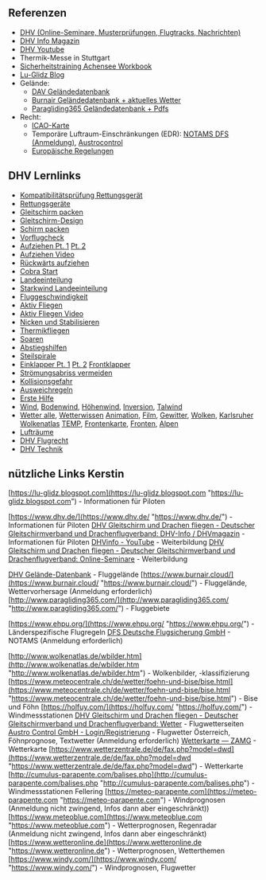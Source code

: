 ## Referenzen
- [DHV (Online-Seminare, Musterprüfungen, Flugtracks, Nachrichten)](https://www.dhv.de/)
- [DHV Info Magazin](https://www.dhv.de/medien/dhv-info-dhvmagazin/)
- [DHV Youtube](https://www.youtube.com/user/DHVinfo)
- Thermik-Messe in Stuttgart
- [Sicherheitstraining Achensee Workbook](https://www.flugschule-achensee.at/de/workbook)
- [Lu-Glidz Blog](https://lu-glidz.blogspot.com/)
- Gelände:
	- [DAV Geländedatenbank](http://www.dhv.de/db3/gelaende/)
	- [Burnair Geländedatenbank + aktuelles Wetter](https://www.burnair.cloud/)
	- [Paragliding365 Geländedatenbank + Pdfs](https://www.paragliding365.com/)
- Recht:
	- [ICAO-Karte](https://secais.dfs.de/pilotservice/service/aup/aup_edit_map.jsp#mapViewStart)
	- Temporäre Luftraum-Einschränkungen (EDR): [NOTAMS DFS (Anmeldung)](https://secais.dfs.de/pilotservice/home.jsp?lang=de), [Austrocontrol](https://www.austrocontrol.at/piloten/vor_dem_flug/aim_produkte/luftraumstruktur)
	- [Europäische Regelungen](http://www.ehpu.org/)

## DHV Lernlinks
- [Kompatibilitätsprüfung Rettungsgerät](http://www.dhv.de/typo/Kompatibilitaetsprue.7694.0.html)
- [Rettungsgeräte](http://www.dhv.de/web/fileadmin/user_upload/files/2015/Artikel_Sicherheit/Geraetetechnik/2015_192_rettungsgeraet.pdf)
- [Gleitschirm packen](https://www.youtube.com/watch?v=mDXHRCXitP0)
- [Gleitschirm-Design](http://www.dhv.de/web/fileadmin/user_upload/files/2015/Artikel_Sicherheit/Geraetetechnik/2010_163_gs_design_2.0_teil_1.pdf)
- [Schirm packen](https://www.dhv.de/fileadmin/user_upload/aktuell_zu_halten/Sicherheit_und_Technik_info-Artikel/2019_218_Schirm_packen_und_lagern.pdf)
- [Vorflugcheck](http://www.dhv.de/typo/fileadmin/user_upload/monatsordner/2004-06/Ausbildung/VideosKarl/KarlCheck/Checklh.wmv)
- [Aufziehen Pt. 1](http://www.dhv.de/web/fileadmin/user_upload/files/2015/Artikel_Sicherheit/Start-Landetechnik/2011_171_optimal_aufziehen_teil_1.pdf) [Pt. 2](http://www.dhv.de/web/fileadmin/user_upload/files/2015/Artikel_Sicherheit/Start-Landetechnik/2012_178_optimal_aufziehen_teil_2.pdf)
- [Aufziehen Video](https://www.youtube.com/watch?v=SId-v3QXPi8)
- [Rückwärts aufziehen](http://www.dhv.de/web/fileadmin/user_upload/files/2015/Artikel_Sicherheit/Start-Landetechnik/2012_175_rueckwaertsaufziehen.pdf)
- [Cobra Start](https://youtu.be/B-kqlRREID8?si=IECgxsrOnlOOpYls)
- [Landeeinteilung](http://www.dhv.de/web/fileadmin/user_upload/files/2015/Artikel_Sicherheit/Start-Landetechnik/2011_169_landeeinteilung.pdf)
- [Starkwind Landeeinteilung](http://www.dhv.de/web/fileadmin/user_upload/files/2015/Artikel_Sicherheit/Start-Landetechnik/2011_170_starkwind_landeinteilung.pdf)
- [Fluggeschwindigkeit](http://www.dhv.de/web/fileadmin/user_upload/files/2015/Artikel_Sicherheit/2011_174_richtige_fluggeschwindigkeit.pdf)
- [Aktiv Fliegen](http://www.dhv.de/web/fileadmin/user_upload/files/2015/Artikel_Sicherheit/2006_140_aktiv_fliegen.pdf)
- [Aktiv Fliegen Video](https://www.youtube.com/watch?v=c3wKx9fy5G4)
- [Nicken und Stabilisieren](https://www.youtube.com/watch?v=N12YkRYocmU)
- [Thermikfliegen](http://www.dhv.de/web/fileadmin/user_upload/files/2015/Artikel_Sicherheit/2010_163_thermikfliegen.pdf)
- [Soaren](https://youtu.be/glAehn4A8xY?si=nrpk152onWzWuVUK)
- [Abstiegshilfen](https://www.youtube.com/watch?v=UeBLDDfTGcU)
- [Steilspirale](http://www.dhv.de/web/fileadmin/user_upload/files/2015/Artikel_Sicherheit/2015_190_stabile_spirale.pdf)
- [Einklapper Pt. 1](http://www.dhv.de/web/fileadmin/user_upload/files/2015/Artikel_Sicherheit/2014_186_seitenklapper_teil_1.pdf) [Pt. 2](http://www.dhv.de/web/fileadmin/user_upload/files/2015/Artikel_Sicherheit/2014_188_seitenklapper_teil_2.pdf) [Frontklapper](http://www.dhv.de/web/fileadmin/user_upload/files/2015/Artikel_Sicherheit/2013_183_frontklapper.pdf)
- [Strömungsabriss vermeiden](https://www.youtube.com/watch?v=RQTxHVSzc9U&list=PLqnmbqFjp5-Rqj9qfR5djCcVPxQgqDmjf&index=7&t=174s)
- [Kollisionsgefahr](http://www.dhv.de/typo/Kollisionsgefahr_Te.7710.0.html)
- [Ausweichregeln](https://www.dhv.de/fileadmin/user_upload/files/2021/Sicherheit_2021/DHV-Ausweichregeln-A2__002_.pdf)
- [Erste Hilfe](https://www.drk.de/hilfe-in-deutschland/erste-hilfe/herz-lungen-wiederbelebung/)
- [Wind](http://www.dhv.de/web/fileadmin/user_upload/files/2015/Artikel_Sicherheit/Artikel_Meteo/2013_184_windsysteme.pdf), [Bodenwind](http://www.dhv.de/web/fileadmin/user_upload/files/2015/Artikel_Sicherheit/Artikel_Meteo/2009_157_bodenwind.pdf), [Höhenwind](http://www.dhv.de/web/fileadmin/user_upload/files/2015/Artikel_Sicherheit/Artikel_Meteo/2011_171_grundlagen_hoehenwind.pdf), [Inversion](http://www.dhv.de/web/fileadmin/user_upload/files/2015/Artikel_Sicherheit/Artikel_Meteo/2011_172_inversion.pdf), [Talwind](http://www.dhv.de/web/fileadmin/user_upload/files/2015/Artikel_Sicherheit/Artikel_Meteo/2015_192_talwind.pdf)
- [Wetter alle](https://www.dhv.de/piloteninfos/sicherheit-und-technik/flugsicherheit-artikel-und-videos/wetterkunde/), [Wetterwissen](https://www.dhv.de/piloteninfos/wetter/wetterwissen-links) [Animation](https://www.dhv.de/piloteninfos/sicherheit-und-technik/sicherheit/flugsicherheit-artikel-und-videos/gleitschirm/wetter/soviel-wetter-muss-sein/), [Film](https://www.youtube.com/watch?v=Ujf-i5iUS5A), [Gewitter](https://www.dhv.de/fileadmin/user_upload/monatsordner/2004-06/Ausbildung/VideosKarl/Journal/Gewitter.pdf), [Wolken](http://www.dhv.de/typo/Wolkenbilder_interpr.7995.0.html), [Karlsruher Wolkenatlas](http://wolkenatlas.de/) [TEMP](https://www.dhv.de/fileadmin/user_upload/files/2015/Artikel_Sicherheit/Artikel_Meteo/2012_175_temp_auswertung.pdf), [Frontenkarte](http://www.dhv.de/web/fileadmin/user_upload/files/2015/Artikel_Sicherheit/Artikel_Meteo/2015_193_bodendruck_fronten_karten.pdf), [Fronten](https://www.dhv.de/fileadmin/user_upload/files/2015/Artikel_Sicherheit/Artikel_Meteo/2011_170_fronten.pdf), [Alpen](https://www.dhv.de/fileadmin/user_upload/aktuell_zu_halten/Sicherheit_und_Technik_info-Artikel/2018_213_Wetterlagen_im_Alpenraum.pdf)
- [Lufträume](https://www.dhv.de/fileadmin/user_upload/files/2016/sicherheit/Sicherheitsberichte/Luftraum_Flugschul_Info.pdf)
- [DHV Flugrecht](http://www.dhv.de/typo/Luftrecht.335.0.html)
- [DHV Technik](http://www.dhv.de/typo/Tipps_zum_Geraetekau.579.0.html)

## nützliche Links Kerstin
[https://lu-glidz.blogspot.com](https://lu-glidz.blogspot.com "https://lu-glidz.blogspot.com") - Informationen für Piloten

[https://www.dhv.de/](https://www.dhv.de/ "https://www.dhv.de/") - Informationen für Piloten
[DHV Gleitschirm und Drachen fliegen - Deutscher Gleitschirmverband und Drachenflugverband: DHV-Info / DHVmagazin](https://www.dhv.de/medien/dhv-info-dhvmagazin/ "https://www.dhv.de/medien/dhv-info-dhvmagazin/") - Informationen für Piloten
[DHVinfo - YouTube](https://www.youtube.com/@DHVinfo "https://www.youtube.com/@DHVinfo") - Weiterbildung
[DHV Gleitschirm und Drachen fliegen - Deutscher Gleitschirmverband und Drachenflugverband: Online-Seminare](https://www.dhv.de/piloteninfos/online-seminare/ "https://www.dhv.de/piloteninfos/online-seminare/") - Weiterbildung

[DHV Gelände-Datenbank](https://www.dhv.de/db3/gelaende/ "https://www.dhv.de/db3/gelaende/") - Fluggelände
[https://www.burnair.cloud/](https://www.burnair.cloud/ "https://www.burnair.cloud/") - Fluggelände, Wettervorhersage (Anmeldung erforderlich)
[http://www.paragliding365.com/](http://www.paragliding365.com/ "http://www.paragliding365.com/") - Fluggebiete

[https://www.ehpu.org/](https://www.ehpu.org/ "https://www.ehpu.org/") - Länderspezifische Flugregeln
[DFS Deutsche Flugsicherung GmbH](https://secais.dfs.de/pilotservice/home.jsp?lang=de "https://secais.dfs.de/pilotservice/home.jsp?lang=de") - NOTAMS (Anmeldung erforderlich)

[http://www.wolkenatlas.de/wbilder.htm](http://www.wolkenatlas.de/wbilder.htm "http://www.wolkenatlas.de/wbilder.htm") - Wolkenbilder, -klassifizierung
[https://www.meteocentrale.ch/de/wetter/foehn-und-bise/bise.html](https://www.meteocentrale.ch/de/wetter/foehn-und-bise/bise.html "https://www.meteocentrale.ch/de/wetter/foehn-und-bise/bise.html") - Bise und Föhn
[https://holfuy.com/](https://holfuy.com/ "https://holfuy.com/") - Windmessstationen
[DHV Gleitschirm und Drachen fliegen - Deutscher Gleitschirmverband und Drachenflugverband: Wetter](https://www.dhv.de/piloteninfos/wetter/ "https://www.dhv.de/piloteninfos/wetter/") - Flugwetterseiten
[Austro Control GmbH - Login/Registrierung](https://www.austrocontrol.at/wetter/flugwetter/loginregistrierung "https://www.austrocontrol.at/wetter/flugwetter/loginregistrierung") - Flugwetter Österreich, Föhnprognose, Textwetter (Anmeldung erforderlich)
[Wetterkarte — ZAMG](https://www.zamg.ac.at/cms/de/wetter/wetterkarte "https://www.zamg.ac.at/cms/de/wetter/wetterkarte") - Wetterkarte
[https://www.wetterzentrale.de/de/fax.php?model=dwd](https://www.wetterzentrale.de/de/fax.php?model=dwd "https://www.wetterzentrale.de/de/fax.php?model=dwd") - Wetterkarte
[http://cumulus-parapente.com/balises.php](http://cumulus-parapente.com/balises.php "http://cumulus-parapente.com/balises.php") - Windmessstationen Fellering
[https://meteo-parapente.com](https://meteo-parapente.com "https://meteo-parapente.com") - Windprognosen (Anmeldung nicht zwingend, Infos dann aber eingeschränkt))
[https://www.meteoblue.com](https://www.meteoblue.com "https://www.meteoblue.com") - Wetterprognosen, Regenradar (Anmeldung nicht zwingend, Infos dann aber eingeschränkt)
[https://www.wetteronline.de](https://www.wetteronline.de "https://www.wetteronline.de") - Wetterprognosen, Wetterthemen
[https://www.windy.com/](https://www.windy.com/ "https://www.windy.com/") - Windprognosen, Flugwetter